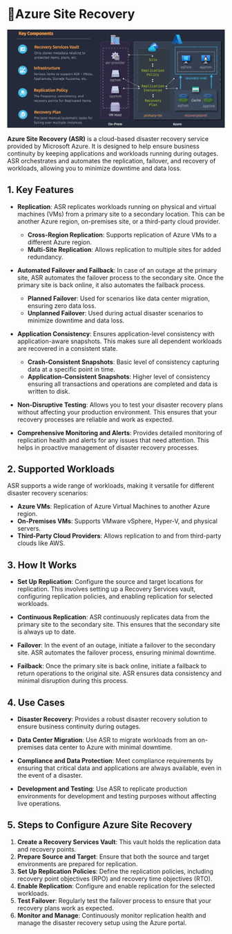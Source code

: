 # 🔞Azure Site Recovery

![alt text](images/asr.png)

**Azure Site Recovery (ASR)** is a cloud-based disaster recovery service provided by Microsoft Azure. It is designed to help ensure business continuity by keeping applications and workloads running during outages. ASR orchestrates and automates the replication, failover, and recovery of workloads, allowing you to minimize downtime and data loss.

## **1. Key Features**

- **Replication**: ASR replicates workloads running on physical and virtual machines (VMs) from a primary site to a secondary location. This can be another Azure region, on-premises site, or a third-party cloud provider.

  - **Cross-Region Replication**: Supports replication of Azure VMs to a different Azure region.
  - **Multi-Site Replication**: Allows replication to multiple sites for added redundancy.

- **Automated Failover and Failback**: In case of an outage at the primary site, ASR automates the failover process to the secondary site. Once the primary site is back online, it also automates the failback process.

  - **Planned Failover**: Used for scenarios like data center migration, ensuring zero data loss.
  - **Unplanned Failover**: Used during actual disaster scenarios to minimize downtime and data loss.

- **Application Consistency**: Ensures application-level consistency with application-aware snapshots. This makes sure all dependent workloads are recovered in a consistent state.

  - **Crash-Consistent Snapshots**: Basic level of consistency capturing data at a specific point in time.
  - **Application-Consistent Snapshots**: Higher level of consistency ensuring all transactions and operations are completed and data is written to disk.

- **Non-Disruptive Testing**: Allows you to test your disaster recovery plans without affecting your production environment. This ensures that your recovery processes are reliable and work as expected.

- **Comprehensive Monitoring and Alerts**: Provides detailed monitoring of replication health and alerts for any issues that need attention. This helps in proactive management of disaster recovery processes.

## **2. Supported Workloads**

ASR supports a wide range of workloads, making it versatile for different disaster recovery scenarios:

- **Azure VMs**: Replication of Azure Virtual Machines to another Azure region.
- **On-Premises VMs**: Supports VMware vSphere, Hyper-V, and physical servers.
- **Third-Party Cloud Providers**: Allows replication to and from third-party clouds like AWS.

## **3. How It Works**

- **Set Up Replication**: Configure the source and target locations for replication. This involves setting up a Recovery Services vault, configuring replication policies, and enabling replication for selected workloads.

- **Continuous Replication**: ASR continuously replicates data from the primary site to the secondary site. This ensures that the secondary site is always up to date.

- **Failover**: In the event of an outage, initiate a failover to the secondary site. ASR automates the failover process, ensuring minimal downtime.

- **Failback**: Once the primary site is back online, initiate a failback to return operations to the original site. ASR ensures data consistency and minimal disruption during this process.

## **4. Use Cases**

- **Disaster Recovery**: Provides a robust disaster recovery solution to ensure business continuity during outages.

- **Data Center Migration**: Use ASR to migrate workloads from an on-premises data center to Azure with minimal downtime.

- **Compliance and Data Protection**: Meet compliance requirements by ensuring that critical data and applications are always available, even in the event of a disaster.

- **Development and Testing**: Use ASR to replicate production environments for development and testing purposes without affecting live operations.

## **5. Steps to Configure Azure Site Recovery**

1. **Create a Recovery Services Vault**: This vault holds the replication data and recovery points.
2. **Prepare Source and Target**: Ensure that both the source and target environments are prepared for replication.
3. **Set Up Replication Policies**: Define the replication policies, including recovery point objectives (RPO) and recovery time objectives (RTO).
4. **Enable Replication**: Configure and enable replication for the selected workloads.
5. **Test Failover**: Regularly test the failover process to ensure that your recovery plans work as expected.
6. **Monitor and Manage**: Continuously monitor replication health and manage the disaster recovery setup using the Azure portal.
